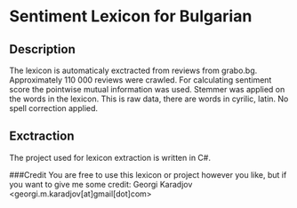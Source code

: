 # Sentiment Lexicon for Bulgarian

## Description
The lexicon is automaticaly exctracted from reviews from grabo.bg.
Approximately 110 000 reviews were crawled. 
For calculating sentiment score the pointwise mutual information was used.
Stemmer was applied on the words in the lexicon.
This is raw data, there are words in cyrilic, latin. No spell correction applied.

## Exctraction
The project used for lexicon extraction is written in C#. 

###Credit
You are free to use this lexicon or project however you like, but if you want to give me some credit:
Georgi Karadjov <georgi.m.karadjov[at]gmail[dot]com>